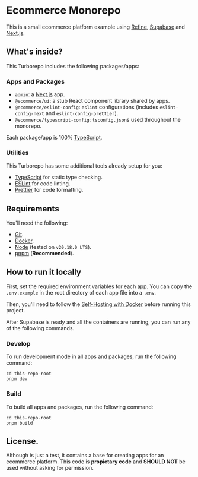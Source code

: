 # Ecommerce Monorepo

This is a small ecommerce platform example using [Refine](https://refine.dev/), [Supabase](https://supabase.com/) and [Next.js](https://nextjs.org/).

## What's inside?

This Turborepo includes the following packages/apps:

### Apps and Packages

- `admin`: a [Next.js](https://nextjs.org/) app.
- `@ecommerce/ui`: a stub React component library shared by apps.
- `@ecommerce/eslint-config`: `eslint` configurations (includes `eslint-config-next` and `eslint-config-prettier`).
- `@ecommerce/typescript-config`: `tsconfig.json`s used throughout the monorepo.

Each package/app is 100% [TypeScript](https://www.typescriptlang.org/).

### Utilities

This Turborepo has some additional tools already setup for you:

- [TypeScript](https://www.typescriptlang.org/) for static type checking.
- [ESLint](https://eslint.org/) for code linting.
- [Prettier](https://prettier.io) for code formatting.

## Requirements

You'll need the following:

- [Git](https://git-scm.com/).
- [Docker](https://docs.docker.com/).
- [Node](https://nodejs.org/en/) (tested on `v20.18.0 LTS`).
- [pnpm](https://pnpm.io/) (**Recommended**).

## How to run it locally

First, set the required environment variables for each app. You can copy the `.env.example` in the root directory of each app file into a `.env`.

Then, you'll need to follow the [Self-Hosting with Docker](https://supabase.com/docs/guides/self-hosting/docker) before running this project.

After Supabase is ready and all the containers are running, you can run any of the following commands.

### Develop

To run development mode in all apps and packages, run the following command:

```
cd this-repo-root
pnpm dev
```

### Build

To build all apps and packages, run the following command:

```
cd this-repo-root
pnpm build
```

## License.

Although is just a test, it contains a base for creating apps for an ecommerce platform. This code is **propietary code** and **SHOULD NOT** be used without asking for permission.
